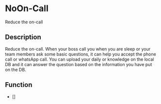 # NoOn-Call
Reduce the on-call

## Description
Reduce the on-call. When your boss call you when you are sleep or your team members ask some basic questions, it can help you accept the phone call or whatsApp call. You can upload your daily or knowledge on the local DB and it can answer the question based on the information you have put on the DB.

## Function

- [] 
